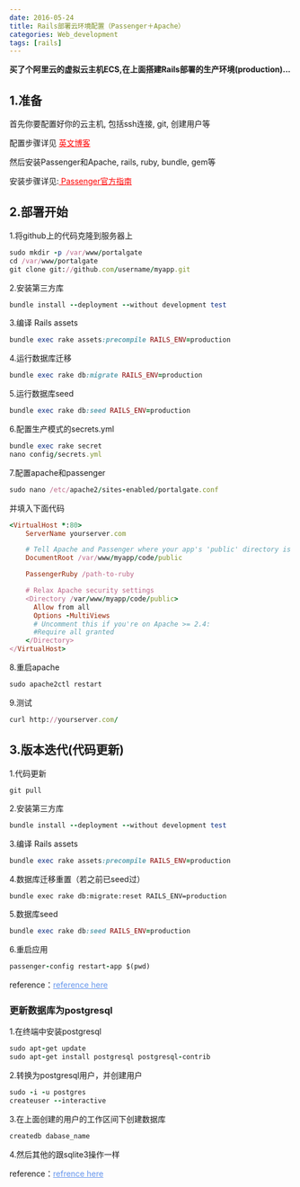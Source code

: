 ```yaml
---
date: 2016-05-24
title: Rails部署云环境配置（Passenger＋Apache）
categories: Web_development
tags: [rails] 
---
```


**买了个阿里云的虚拟云主机ECS,在上面搭建Rails部署的生产环境(production)...**

## 1.准备 

首先你要配置好你的云主机, 包括ssh连接, git, 创建用户等

配置步骤详见 <a href="https://www.digitalocean.com/community/tutorials/how-to-deploy-a-rails-app-with-passenger-and-apache-on-ubuntu-14-04" style="color:red"> 英文博客 </a>

然后安装Passenger和Apache, rails, ruby, bundle, gem等

安装步骤详见:<a href="https://www.phusionpassenger.com/library/walkthroughs/deploy/ruby/" style="color:red"> Passenger官方指南 </a>

## 2.部署开始

1.将github上的代码克隆到服务器上

```ruby
sudo mkdir -p /var/www/portalgate
cd /var/www/portalgate
git clone git://github.com/username/myapp.git
```

2.安装第三方库

```ruby
bundle install --deployment --without development test
```

3.编译 Rails assets 

```ruby
bundle exec rake assets:precompile RAILS_ENV=production
```

4.运行数据库迁移

```ruby
bundle exec rake db:migrate RAILS_ENV=production
```

5.运行数据库seed

```ruby
bundle exec rake db:seed RAILS_ENV=production
```

6.配置生产模式的secrets.yml

```ruby
bundle exec rake secret
nano config/secrets.yml
```


7.配置apache和passenger

```ruby
sudo nano /etc/apache2/sites-enabled/portalgate.conf
```

并填入下面代码

```ruby
<VirtualHost *:80>
    ServerName yourserver.com

    # Tell Apache and Passenger where your app's 'public' directory is
    DocumentRoot /var/www/myapp/code/public

    PassengerRuby /path-to-ruby

    # Relax Apache security settings
    <Directory /var/www/myapp/code/public>
      Allow from all
      Options -MultiViews
      # Uncomment this if you're on Apache >= 2.4:
      #Require all granted
    </Directory>
</VirtualHost>
```

8.重启apache

```ruby
sudo apache2ctl restart
```

9.测试

```ruby
curl http://yourserver.com/
```


## 3.版本迭代(代码更新)


1.代码更新

```ruby
git pull
```

2.安装第三方库

```ruby
bundle install --deployment --without development test
```

3.编译 Rails assets 

```ruby
bundle exec rake assets:precompile RAILS_ENV=production
```

4.数据库迁移重置（若之前已seed过）
```
bundle exec rake db:migrate:reset RAILS_ENV=production
```

5.数据库seed

```ruby
bundle exec rake db:seed RAILS_ENV=production
```

6.重启应用
```ruby
passenger-config restart-app $(pwd)
```

reference：<a href="https://www.phusionpassenger.com/library/walkthroughs/deploy/ruby/ownserver/apache/oss/trusty/deploy_app.html" style="color:cornflowerblue">reference here</a>

### 更新数据库为postgresql

1.在终端中安装postgresql

```ruby
sudo apt-get update
sudo apt-get install postgresql postgresql-contrib
```

2.转换为postgresql用户，并创建用户

```ruby
sudo -i -u postgres
createuser --interactive
```

3.在上面创建的用户的工作区间下创建数据库

```ruby
createdb dabase_name
```

4.然后其他的跟sqlite3操作一样

reference：<a href="https://www.digitalocean.com/community/tutorials/how-to-install-and-use-postgresql-on-ubuntu-14-04" style="color:cornflowerblue">refrence here</a>
